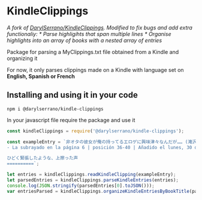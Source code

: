 # KindleClippings 

_A fork of [DarylSerrano/KindleClippings][1]. Modified to fix bugs and add extra functionaliy:_
_* Parse highligihts that span multiple lines_
_* Organise highlights into an array of books with a nested array of entries_

Package for parsing a MyClippings.txt file obtained from a Kindle and organizing it

For now, it only parses clippings made on a Kindle with language set on **English, Spanish or French**

## Installing and using it in your code
`npm i @darylserrano/kindle-clippings`

In your javascript file require the package and use it
```javascript
const kindleClippings = require('@darylserrano/kindle-clippings');

const exampleEntry = `非オタの彼女が俺の持ってるエロゲに興味津々なんだが…… (滝沢　慧;睦茸)
- La subrayado en la página 6 | posición 36-40 | Añadido el lunes, 30 de septiembre de 2019 18:00:39

ひどく緊張したような、上擦った声
==========`;

let entries = kindleClippings.readKindleClipping(exampleEntry);
let parsedEntries = kindleClippings.parseKindleEntries(entries); 
console.log(JSON.stringify(parsedEntries[0].toJSON()));
var entriesParsed = kindleClippings.organizeKindleEntriesByBookTitle(parsedEntries);
```

[1]: https://github.com/DarylSerrano/KindleClippings